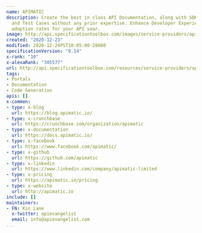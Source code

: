 ```yaml
---
name: APIMATIC
description: Create the best in class API Documentation, along with SDKs, Code Samples
  and Test Cases without any prior expertise. Enhance Developer Experience to make
  adoption rates for your API soar.
image: http://api.specificationtoolbox.com/images/service-providers/apimatic.jpg
created: "2020-12-23"
modified: 2020-12-24PST10:05:00-28800
specificationVersion: "0.14"
x-rank: "10"
x-alexaRank: "305577"
url: http://api.specificationtoolbox.com/resources/service-providers/apimatic/
tags:
- Portals
- Documentation
- Code Generation
apis: []
x-common:
- type: x-blog
  url: https://blog.apimatic.io/
- type: x-crunchbase
  url: https://crunchbase.com/organization/apimatic
- type: x-documentation
  url: https://docs.apimatic.io/
- type: x-facebook
  url: https://www.facebook.com/apimatic/
- type: x-github
  url: https://github.com/apimatic
- type: x-linkedin
  url: https://www.linkedin.com/company/apimatic-limited
- type: x-pricing
  url: https://apimatic.io/pricing
- type: x-website
  url: http://apimatic.io
include: []
maintainers:
- FN: Kin Lane
  x-twitter: apievangelist
  email: info@apievangelist.com
...
```

